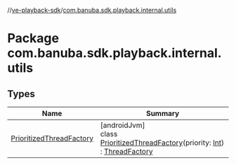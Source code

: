 //[ve-playback-sdk](../../index.md)/[com.banuba.sdk.playback.internal.utils](index.md)

# Package com.banuba.sdk.playback.internal.utils

## Types

| Name | Summary |
|---|---|
| [PrioritizedThreadFactory](-prioritized-thread-factory/index.md) | [androidJvm]<br>class [PrioritizedThreadFactory](-prioritized-thread-factory/index.md)(priority: [Int](https://kotlinlang.org/api/latest/jvm/stdlib/kotlin/-int/index.html)) : [ThreadFactory](https://developer.android.com/reference/kotlin/java/util/concurrent/ThreadFactory.html) |
